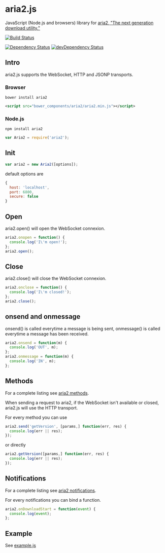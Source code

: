 aria2.js
========

JavaScript (Node.js and browsers) library for [aria2, "The next generation download utility."](http://aria2.sourceforge.net/)

[![Build Status](https://travis-ci.org/sonnyp/aria2.js.png?branch=master)](https://travis-ci.org/sonnyp/aria2.js)

[![Dependency Status](https://david-dm.org/sonnyp/aria2.js.png)](https://david-dm.org/sonnyp/aria2.js)
[![devDependency Status](https://david-dm.org/sonnyp/aria2.js/dev-status.png)](https://david-dm.org/sonnyp/aria2.js#info=devDependencies)

## Intro

aria2.js supports the WebSocket, HTTP and JSONP transports.

### Browser
```
bower install aria2
```
```xml
<script src="bower_components/aria2/aria2.min.js"></script>
```

### Node.js
```
npm install aria2
```
```javascript
var Aria2 = require('aria2');
```
## Init

```javascript
var aria2 = new Aria2([options]);
```
default options are
```javascript
{
  host: 'localhost',
  port: 6800,
  secure: false
}
```

## Open

aria2.open() will open the WebSocket connexion.
```javascript
aria2.onopen = function() {
  console.log('I\'m open!');
};
aria2.open();
```

## Close

aria2.close() will close the WebSocket connexion.
```javascript
aria2.onclose = function() {
  console.log('I\'m closed!');
};
aria2.close();
```

## onsend and onmessage

onsend() is called everytime a message is being sent, onmessage() is called everytime a message has been received.
```javascript
aria2.onsend = function(m) {
  console.log('OUT', m);
};
aria2.onmessage = function(m) {
  console.log('IN', m);
};
```

## Methods
For a complete listing see [aria2 methods](http://aria2.sourceforge.net/manual/en/html/aria2c.html#methods).

When sending a request to aria2, if the WebSocket isn't available or closed, aria2.js will use the HTTP transport.

For every method you can use
```javascript
aria2.send('getVersion', [params,] function(err, res) {
  console.log(err || res);
});
```
or directly
```javascript
aria2.getVersion([params,] function(err, res) {
  console.log(err || res);
});
```

## Notifications
For a complete listing see [aria2 notifications](http://aria2.sourceforge.net/manual/en/html/aria2c.html#json-rpc-over-websocket).

For every notifications you can bind a function.
```javascript
aria2.onDownloadStart = function(event) {
  console.log(event);
};
```

## Example
See [example.js](https://github.com/sonnyp/aria2.js/blob/master/example/example.js)
